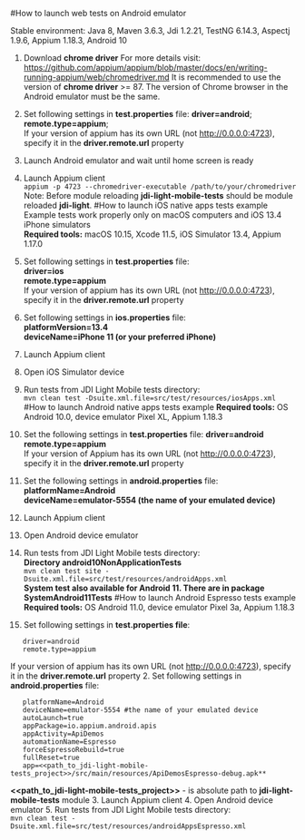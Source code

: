 #How to launch web tests on Android emulator  

Stable environment: Java 8, Maven 3.6.3, Jdi 1.2.21, TestNG 6.14.3, Aspectj 1.9.6, Appium 1.18.3, Android 10 <br>

1. Download **chrome driver** 
For more details visit: https://github.com/appium/appium/blob/master/docs/en/writing-running-appium/web/chromedriver.md
It is recommended to use the version of **chrome driver** >= 87. 
The version of Chrome browser in the Android emulator must be the same.

2. Set following settings in **test.properties** file:
**driver=android**; <br>
**remote.type=appium**; <br>
If your version of appium has its own URL (not http://0.0.0.0:4723), specify it in the **driver.remote.url** property
3. Launch Android emulator and wait until home screen is ready
4. Launch Appium client  
`appium -p 4723 --chromedriver-executable /path/to/your/chromedriver` <br>
Note: Before module reloading **jdi-light-mobile-tests** should be module reloaded **jdi-light**.
#How to launch iOS native apps tests example</h1>
Example tests work properly only on macOS computers and iOS 13.4 iPhone simulators<br>
**Required tools:** macOS 10.15, Xcode 11.5, iOS Simulator 13.4, Appium 1.17.0
1. Set following settings in **test.properties** file: <br>
   **driver=ios** <br>
   **remote.type=appium** <br>
   If your version of appium has its own URL (not http://0.0.0.0:4723), specify it in the **driver.remote.url** property
2. Set following settings in **ios.properties** file: <br>
   **platformVersion=13.4** <br>
   **deviceName=iPhone 11 (or your preferred iPhone)**
3. Launch Appium client
4. Open iOS Simulator device
5. Run tests from JDI Light Mobile tests directory:<br>
`mvn clean test -Dsuite.xml.file=src/test/resources/iosApps.xml`
#How to launch Android native apps tests example
**Required tools:** OS Android 10.0, device emulator Pixel XL, Appium 1.18.3
1. Set the following settings in **test.properties** file: 
**driver=android** <br>
**remote.type=appium** <br>
If your version of Appium has its own URL (not http://0.0.0.0:4723), specify it in the **driver.remote.url** property
2. Set the following settings in **android.properties** file:
**platformName=Android** <br>
**deviceName=emulator-5554 (the name of your emulated device)**
3. Launch Appium client
4. Open Android device emulator
5. Run tests from JDI Light Mobile tests directory:<br>
**Directory android10NonApplicationTests**<br>
`mvn clean test site -Dsuite.xml.file=src/test/resources/androidApps.xml` <br>
**System test also available for Android 11. There are in package SystemAndroid11Tests**
#How to launch Android Espresso tests example</h1>
**Required tools:** OS Android 11.0, device emulator Pixel 3a, Appium 1.18.3
1. Set following settings in **test.properties file**: <br>
```   
   driver=android
   remote.type=appium
```
If your version of appium has its own URL (not http://0.0.0.0:4723), specify it in the **driver.remote.url** property
2. Set following settings in **android.properties** file: <br>
```
   platformName=Android
   deviceName=emulator-5554 #the name of your emulated device
   autoLaunch=true
   appPackage=io.appium.android.apis
   appActivity=ApiDemos
   automationName=Espresso
   forceEspressoRebuild=true
   fullReset=true
   app=<<path_to_jdi-light-mobile-tests_project>>/src/main/resources/ApiDemosEspresso-debug.apk** 
```
**<<path_to_jdi-light-mobile-tests_project>>** - is absolute path to **jdi-light-mobile-tests** module
3. Launch Appium client
4. Open Android device emulator
5. Run tests from JDI Light Mobile tests directory:<br>
   `mvn clean test -Dsuite.xml.file=src/test/resources/androidAppsEspresso.xml`
   